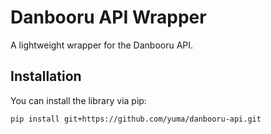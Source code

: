 # Danbooru API Wrapper

A lightweight wrapper for the Danbooru API.

## Installation

You can install the library via pip:

```sh
pip install git+https://github.com/yuma/danbooru-api.git
